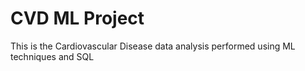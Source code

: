 # CVD ML Project
This is the Cardiovascular Disease data analysis performed using ML techniques and SQL
